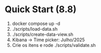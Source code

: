# Quick Start (8.8)
1) docker compose up -d
2) ./scripts/load-data.sh
3) ./scripts/create-data-view.sh
4) Kibana → Time picker: Julho/2025
5) Crie os itens e rode ./scripts/validate.sh
